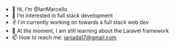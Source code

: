 - 👋 Hi, I’m @IanMarcello
- 👀 I’m interested in full stack development
- ✌ I'm currently working on towards a full stack web dev
- 🌱 At the moment, I am still learning about the Laravel framework
- 📫 How to reach me: ianjada17@gmail.com

<!---
IanMarcello/IanMarcello is a ✨ special ✨ repository because its `README.md` (this file) appears on your GitHub profile.
You can click the Preview link to take a look at your changes.
--->
